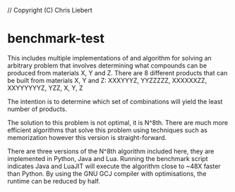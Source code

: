 // Copyright (C) Chris Liebert
# benchmark-test

This includes multiple implementations of and algorithm for solving an arbitrary problem that 
involves determining what compounds can be produced from materials X, Y and Z.
There are 8 different products that can be built from materials X, Y and Z:
XXXYYYZ, YYZZZZZ, XXXXXXZZ, XXYYYYYYZ, YZZ, X, Y, Z

The intention is to determine which set of combinations will yield the least number of products.

The solution to this problem is not optimal, it is N^8th. There are much more efficient algorithms that
solve this problem using techniques such as memorization however this version is straight-forward.

There are three versions of the N^8th algorithm included here, they are implemented in Python, Java and Lua.
Running the benchmark script indicates Java and LuaJIT will execute the algorithm close to ~48X faster than Python.
By using the GNU GCJ compiler with optimisations, the runtime can be reduced by half.


